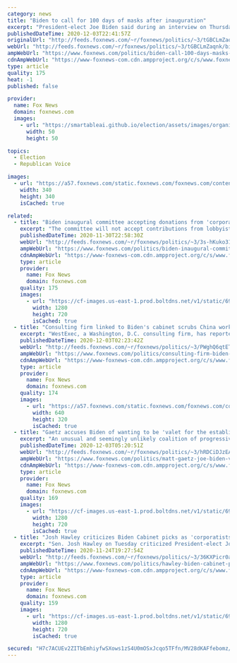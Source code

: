 ```yaml
---
category: news
title: "Biden to call for 100 days of masks after inauguration"
excerpt: "President-elect Joe Biden said during an interview on Thursday that he plans to ask the American public to wear masks for 100 days, starting on the day he is inaugurated."
publishedDateTime: 2020-12-03T22:41:57Z
originalUrl: "http://feeds.foxnews.com/~r/foxnews/politics/~3/tGBCLmZaqnk/biden-call-100-days-masks-inauguration"
webUrl: "http://feeds.foxnews.com/~r/foxnews/politics/~3/tGBCLmZaqnk/biden-call-100-days-masks-inauguration"
ampWebUrl: "https://www.foxnews.com/politics/biden-call-100-days-masks-inauguration.amp"
cdnAmpWebUrl: "https://www-foxnews-com.cdn.ampproject.org/c/s/www.foxnews.com/politics/biden-call-100-days-masks-inauguration.amp"
type: article
quality: 175
heat: -1
published: false

provider:
  name: Fox News
  domain: foxnews.com
  images:
    - url: "https://smartableai.github.io/election/assets/images/organizations/foxnews.com-50x50.jpg"
      width: 50
      height: 50

topics:
  - Election
  - Republican Voice

images:
  - url: "https://a57.foxnews.com/static.foxnews.com/foxnews.com/content/uploads/2018/09/340/340/c4a1ac56-untitled.png?ve=1&tl=1"
    width: 340
    height: 340
    isCached: true

related:
  - title: "Biden inaugural committee accepting donations from 'corporate entities'"
    excerpt: "The committee will not accept contributions from lobbyists, political action committees, fossil fuel companies or their executives."
    publishedDateTime: 2020-11-30T22:58:30Z
    webUrl: "http://feeds.foxnews.com/~r/foxnews/politics/~3/3s-hKuko31g/biden-inaugural-committee-accepting-donations-from-corporate-entities"
    ampWebUrl: "https://www.foxnews.com/politics/biden-inaugural-committee-accepting-donations-from-corporate-entities.amp"
    cdnAmpWebUrl: "https://www-foxnews-com.cdn.ampproject.org/c/s/www.foxnews.com/politics/biden-inaugural-committee-accepting-donations-from-corporate-entities.amp"
    type: article
    provider:
      name: Fox News
      domain: foxnews.com
    quality: 175
    images:
      - url: "https://cf-images.us-east-1.prod.boltdns.net/v1/static/694940094001/54d15292-fc7e-4ce1-bd16-2a480887a89b/fa468610-f38b-44b4-b6b3-22a37e1f168c/1280x720/match/image.jpg"
        width: 1280
        height: 720
        isCached: true
  - title: "Consulting firm linked to Biden's cabinet scrubs China work from website"
    excerpt: "WestExec, a Washington, D.C. consulting firm, has reportedly scrubbed its work with China from its website as its history receives more scrutiny in the lead-up to Joe Biden’s presidency."
    publishedDateTime: 2020-12-03T02:23:42Z
    webUrl: "http://feeds.foxnews.com/~r/foxnews/politics/~3/PWghQ6qtETM/consulting-firm-biden-cabinet-scrubs-china-website"
    ampWebUrl: "https://www.foxnews.com/politics/consulting-firm-biden-cabinet-scrubs-china-website.amp"
    cdnAmpWebUrl: "https://www-foxnews-com.cdn.ampproject.org/c/s/www.foxnews.com/politics/consulting-firm-biden-cabinet-scrubs-china-website.amp"
    type: article
    provider:
      name: Fox News
      domain: foxnews.com
    quality: 174
    images:
      - url: "https://a57.foxnews.com/static.foxnews.com/foxnews.com/content/uploads/2020/12/640/320/AP20336659224888-1.jpg?ve=1&tl=1"
        width: 640
        height: 320
        isCached: true
  - title: "Gaetz accuses Biden of wanting to be 'valet for the establishment in both parties'"
    excerpt: "An unusual and seemingly unlikely coalition of progressive Democrats and populist Republicans could form an alliance to be reckoned with in the new Congress next year, Rep. Matt Gaetz, R-Fla. told \"The Ingraham Angle\" Wednesday."
    publishedDateTime: 2020-12-03T05:20:51Z
    webUrl: "http://feeds.foxnews.com/~r/foxnews/politics/~3/hRDCiDJzEA4/matt-gaetz-joe-biden-valet-establishment-both-parties"
    ampWebUrl: "https://www.foxnews.com/politics/matt-gaetz-joe-biden-valet-establishment-both-parties.amp"
    cdnAmpWebUrl: "https://www-foxnews-com.cdn.ampproject.org/c/s/www.foxnews.com/politics/matt-gaetz-joe-biden-valet-establishment-both-parties.amp"
    type: article
    provider:
      name: Fox News
      domain: foxnews.com
    quality: 169
    images:
      - url: "https://cf-images.us-east-1.prod.boltdns.net/v1/static/694940094001/c7945671-5140-4bb7-b9ce-6d57364eea10/56b6ff60-bb87-497c-96a6-207a4ac8958b/1280x720/match/image.jpg"
        width: 1280
        height: 720
        isCached: true
  - title: "Josh Hawley criticizes Biden Cabinet picks as 'corporatists,' 'war enthusiasts' and Big Tech 'sellouts'"
    excerpt: "Sen. Josh Hawley on Tuesday criticized President-elect Joe Biden's cabinet picks."
    publishedDateTime: 2020-11-24T19:27:54Z
    webUrl: "http://feeds.foxnews.com/~r/foxnews/politics/~3/36KXPicr0aE/hawley-biden-cabinet-picks"
    ampWebUrl: "https://www.foxnews.com/politics/hawley-biden-cabinet-picks.amp"
    cdnAmpWebUrl: "https://www-foxnews-com.cdn.ampproject.org/c/s/www.foxnews.com/politics/hawley-biden-cabinet-picks.amp"
    type: article
    provider:
      name: Fox News
      domain: foxnews.com
    quality: 159
    images:
      - url: "https://cf-images.us-east-1.prod.boltdns.net/v1/static/694940094001/c99b2eab-fccd-4bca-bd8a-6c50dcb0b717/753df433-c345-48e6-b3a0-496c55d655a5/1280x720/match/image.jpg"
        width: 1280
        height: 720
        isCached: true

secured: "H7c7ACUEv2ZITbEmhiyfwSXows1zS4U0mOSxJcqo5TFfn/MV28dKAFfebomz/C6LixsAt74DUd/DoeRJhoFh8fmJkjz4dbYuuaP3XWioLn7cy0hWVxuWuYSxoU8blnRP3nJpxoOaUA7wXZEsIdB3lIj5oIbibWeSmqRvQHGSXvQ/v9m17qRRztrhrefYefjE3E2h3ERlbXuVTE9jYYcMshbGBzIIq5stYyv3A0a8QnZgFQ7S8SeoUMN/A+6LdkEdNSCsKpS27W0k8Fg8CT3zdf7RQqiU4kNdObMrcbG6iuI4f5iydpCI8kTIMiMGChdzadqfTP6142trOL03sWJEENvm98SCnwzIsy+bWQXVpu4=;rNO4EE3iaQ5tyj4526T6+Q=="
---
```



